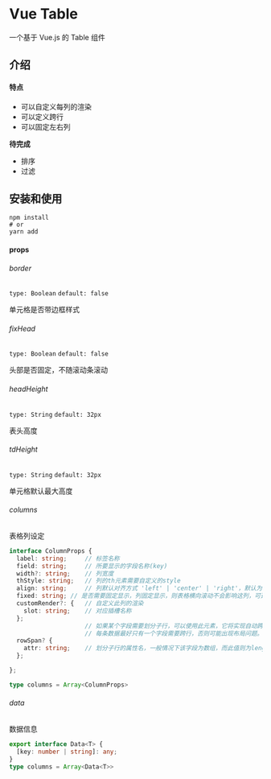 # Vue Table

一个基于 Vue.js 的 Table 组件

## 介绍

#### 特点

 - 可以自定义每列的渲染
 - 可以定义跨行
 - 可以固定左右列

**待完成**

 - 排序
 - 过滤

## 安装和使用

```shell
npm install 
# or 
yarn add 
```

#### props

###### border

`type: Boolean`
`default: false`

单元格是否带边框样式

###### fixHead

`type: Boolean`
`default: false`

头部是否固定，不随滚动条滚动

###### headHeight

`type: String`
`default: 32px`

表头高度

###### tdHeight

`type: String`
`default: 32px`

单元格默认最大高度

###### columns

表格列设定

```typescript
interface ColumnProps {
  label: string;     // 标签名称
  field: string;     // 所要显示的字段名称(key)
  width?: string;    // 列宽度
  thStyle: string;   // 列的th元素需要自定义的style
  align: string;     // 列默认对齐方式 'left' | 'center' | 'right'，默认为 'left'
  fixed: string; // 是否需要固定显示，列固定显示，则表格横向滚动不会影响这列，可选值 'left' | 'right'
  customRender?: {   // 自定义此列的渲染
    slot: string;    // 对应插槽名称
  };
                     // 如果某个字段需要划分子行，可以使用此元素，它将实现自动跨行处理
                     // 每条数据最好只有一个字段需要跨行，否则可能出现布局问题。如有类似需求，请使用customRender属性自己遍历
  rowSpan? {         
    attr: string;    // 划分子行的属性名，一般情况下该字段为数组，而此值则为length
  };

};

type columns = Array<ColumnProps>
```

###### data

数据信息

```typescript
export interface Data<T> {
  [key: number | string]: any;
}
type columns = Array<Data<T>>
```